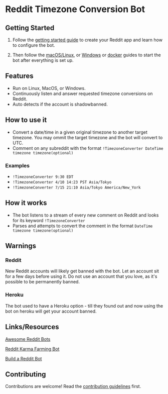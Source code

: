 # Reddit Timezone Conversion Bot

## Getting Started

1. Follow the [getting started guide](docs/1-getting-started.md) to create your Reddit app and learn how to configure
   the bot.

2. Then follow the [macOS/Linux](docs/2-linux-macos.md), or [Windows](docs/3-windows.md)
   or [docker](docs/4-docker-guide.md) guides to start the bot after everything is set up.

## Features

- Run on Linux, MacOS, or Windows.
- Continuously listen and answer requested timezone conversions on Reddit.
- Auto detects if the account is shadowbanned.

## How to use it

- Convert a date/time in a given original timezone to another target timezone. You may ommit the target timezone and the bot will convert to UTC. 
- Comment on any subreddit with the format ```!TimezoneConverter DateTime timezone timezone(optional)```

### Examples

- ```!TimezoneConverter 9:30 EDT```
- ```!TimezoneConverter 4/10 14:23 PST Asia/Tokyo```
- ```!TimezoneConverter 7/15 21:10 Asia/Tokyo America/New_York```

## How it works

- The bot listens to a stream of every new comment on Reddit and looks for its keyword ```!TimezoneConverter```
- Parses and attempts to convert the comment in the format ```DateTime timezone timezone(optional)```

## Warnings

### Reddit

New Reddit accounts will likely get banned with the bot. Let an account sit for a few days before using it. Do not use
an account that you love, as it's possible to be permanently banned.

### Heroku

The bot used to have a Heroku option - till they found out and now using the bot on heroku will get your account banned.

## Links/Resources

[Awesome Reddit Bots](https://github.com/huckingfoes/awesome-reddit-bots)

[Reddit Karma Farming Bot](https://github.com/MrPowerScripts/reddit-karma-farming-bot)

[Build a Reddit Bot](https://www.pythonforengineers.com/build-a-reddit-bot-part-1/)
[]()
[]()
[]()
[]()

## Contributing

Contributions are welcome! Read the [contribution guidelines](docs/contributing.md) first.